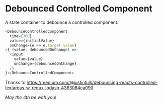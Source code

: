 # Debounced Controlled Component

A state container to debounce a controlled component.

```javascript
<DebounceControlledComponent
  time={300}
  value={initialValue}
  onChange={e => e.target.value}
>{ (value, debouncedOnChange) =>
  <input
    value={value}
    onChange={debouncedOnChange}
  />
}</DebounceControlledComponent>
```

Thanks to  https://medium.com/@justintulk/debouncing-reacts-controlled-textareas-w-redux-lodash-4383084ca090

_May the 4th be with you!_
